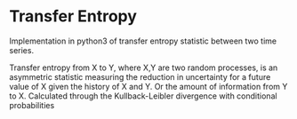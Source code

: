 # Transfer Entropy

Implementation in python3 of transfer entropy statistic between two time series.  

Transfer entropy from X to Y, where X,Y are two random processes, is an asymmetric statistic measuring the reduction in uncertainty for a future value of X given the history of X and Y. Or the amount of information from Y to X. Calculated through the Kullback-Leibler divergence with conditional probabilities

